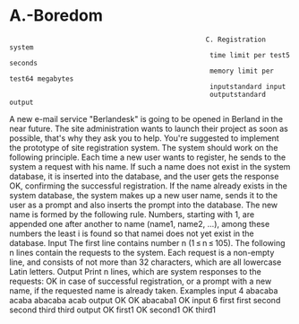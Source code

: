 # A.-Boredom
                                                              
                                                     C. Registration system
                                                      time limit per test5 seconds
                                                      memory limit per test64 megabytes
                                                      inputstandard input
                                                      outputstandard output
A new e-mail service "Berlandesk" is going to be opened in Berland in the near future. The site administration wants to launch their project as soon as possible, that's why they ask you to help. You're suggested to implement the prototype of site registration system. The system should work on the following principle.
Each time a new user wants to register, he sends to the system a request with his name. If such a name does not exist in the system database, it is inserted into the database, and the user gets the response OK, confirming the successful registration. If the name already exists in the system database, the system makes up a new user name, sends it to the user as a prompt and also inserts the prompt into the database. The new name is formed by the following rule. Numbers, starting with 1, are appended one after another to name (name1, name2, ...), among these numbers the least i is found so that namei does not yet exist in the database.
                                                      Input
The first line contains number n (1 ≤ n ≤ 105). The following n lines contain the requests to the system. Each request is a non-empty line, and consists of not more than 32 characters, which are all lowercase Latin letters.
                                                      Output
Print n lines, which are system responses to the requests: OK in case of successful registration, or a prompt with a new name, if the requested name is already taken.
                                                        Examples
                                                        input
                                                        4
                                                        abacaba
                                                        acaba
                                                        abacaba
                                                        acab
                                                        output
                                                        OK
                                                        OK
                                                        abacaba1
                                                        OK
                                                        input
                                                        6
                                                        first
                                                        first
                                                        second
                                                        second
                                                        third
                                                        third
                                                        output
                                                        OK
                                                        first1
                                                        OK
                                                        second1
                                                        OK
                                                        third1
